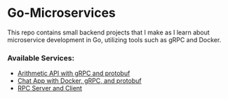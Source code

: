 # Go-Microservices
This repo contains small backend projects that I make as I learn about microservice development in Go, utilizing tools such as gRPC and Docker.

### Available Services:
- [Arithmetic API with gRPC and protobuf](gRPC)
- [Chat App with Docker, gRPC, and protobuf](gRPC_Docker-ChatApp)
- [RPC Server and Client](RPC-Server)

